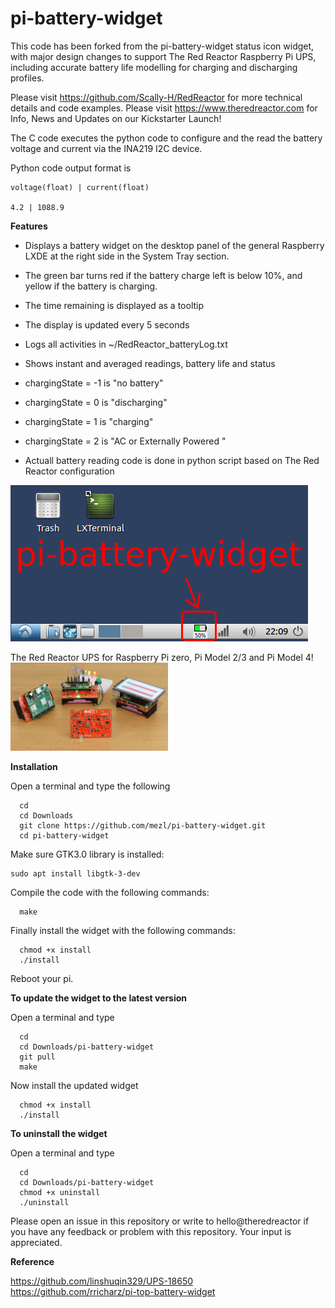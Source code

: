 # pi-battery-widget

This code has been forked from the pi-battery-widget status icon widget, with major design changes
to support The Red Reactor Raspberry Pi UPS, including accurate battery life modelling for charging
and discharging profiles.

Please visit https://github.com/Scally-H/RedReactor for more technical details and code examples.
Please visit https://www.theredreactor.com for Info, News and Updates on our Kickstarter Launch!

The C code executes the python code to configure and the read the battery voltage and current via
the INA219 I2C device.

Python code output format is 
```
voltage(float) | current(float) 

4.2 | 1088.9
```

**Features**
- Displays a battery widget on the desktop panel of the general Raspberry LXDE at the right side
in the System Tray section.
- The green bar turns red if the battery charge left is below 10%, and yellow if the
battery is charging.
- The time remaining is displayed as a tooltip
- The display is updated every 5 seconds
- Logs all activities in ~/RedReactor_batteryLog.txt
 - Shows instant and averaged readings, battery life and status
 - chargingState = -1 is "no battery"
 - chargingState = 0 is "discharging"
 - chargingState = 1 is "charging"
 - chargingState = 2 is "AC or Externally Powered "  
 
- Actuall battery reading code is done in python script based on The Red Reactor configuration

![Alt text](icon.png?raw=true "panel with battery widget")

The Red Reactor UPS for Raspberry Pi zero, Pi Model 2/3 and Pi Model 4!
<img src="UPS-18650.png" width="50%"  alt="The Red Reactor Raspberry Pi 18650 UPS">


**Installation**

Open a terminal and type the following

```
  cd
  cd Downloads
  git clone https://github.com/mezl/pi-battery-widget.git
  cd pi-battery-widget
```

Make sure GTK3.0 library is installed:
```
sudo apt install libgtk-3-dev
```


Compile the code with the following commands:
```
  make
```

Finally install the widget with the following commands:
```
  chmod +x install
  ./install 
```

Reboot your pi.


**To update the widget to the latest version**

Open a terminal and type

```
  cd
  cd Downloads/pi-battery-widget
  git pull
  make
```
Now install the updated widget
```
  chmod +x install
  ./install
```


**To uninstall the widget**

Open a terminal and type

```
  cd
  cd Downloads/pi-battery-widget
  chmod +x uninstall
  ./uninstall
```

Please open an issue in this repository or write to hello@theredreactor if you have any feedback
or problem with this repository. Your input is appreciated.


**Reference**

https://github.com/linshuqin329/UPS-18650  
https://github.com/rricharz/pi-top-battery-widget  

